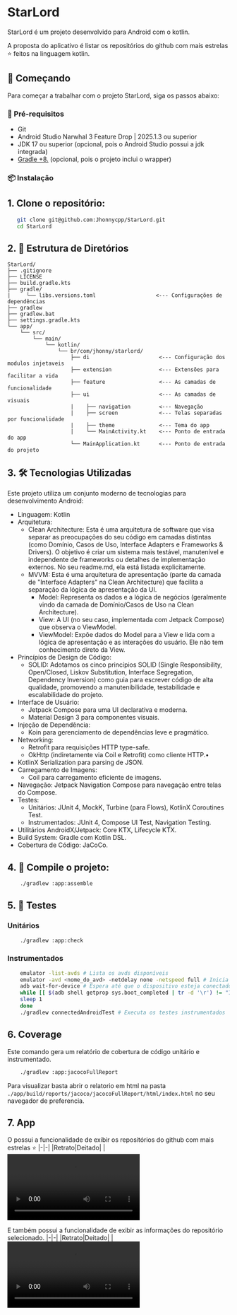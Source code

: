 # StarLord

StarLord é um projeto desenvolvido para Android com o kotlin.

A proposta do aplicativo é listar os repositórios do github com mais estrelas ⭐
feitos na linguagem kotlin.

## 🚀 Começando

Para começar a trabalhar com o projeto StarLord, siga os passos abaixo:

### 🧰 Pré-requisitos

- Git
- Android Studio Narwhal 3 Feature Drop | 2025.1.3 ou superior
- JDK 17 ou superior (opcional, pois o Android Studio possui a jdk integrada)
- [Gradle +8.](https://gradle.org/install/) (opcional, pois o projeto inclui o wrapper)

### 📦 Instalação

## 1. Clone o repositório:

```bash
   git clone git@github.com:Jhonnycpp/StarLord.git
   cd StarLord
```
   
## 2. 📁 Estrutura de Diretórios

```
StarLord/
├── .gitignore
├── LICENSE
├── build.gradle.kts
├── gradle/
|     └── libs.versions.toml                   <--- Configurações de dependências
├── gradlew
├── gradlew.bat
├── settings.gradle.kts
└── app/
    └── src/
        └── main/
            └── kotlin/
                └── br/com/jhonny/starlord/
                    ├── di                      <--- Configuração dos modulos injetaveis
                    ├── extension               <--- Extensões para facilitar a vida
                    ├── feature                 <--- As camadas de funcionalidade
                    ├── ui                      <--- As camadas de visuais
                    |    ├── navigation         <--- Navegação
                    |    ├── screen             <--- Telas separadas por funcionalidade
                    |    ├── theme              <--- Tema do app
                    |    └── MainActivity.kt    <--- Ponto de entrada do app
                    └── MainApplication.kt      <--- Ponto de entrada do projeto
```
## 3. 🛠 Tecnologias Utilizadas

Este projeto utiliza um conjunto moderno de tecnologias para desenvolvimento Android:
- Linguagem: Kotlin
- Arquitetura: 
  - Clean Architecture: Esta é uma arquitetura de software que visa separar as preocupações do seu código em camadas distintas (como Domínio, Casos de Uso, Interface Adapters e Frameworks & Drivers). O objetivo é criar um sistema mais testável, manutenível e independente de frameworks ou detalhes de implementação externos. No seu readme.md, ela está listada explicitamente.
  - MVVM: Esta é uma arquitetura de apresentação (parte da camada de "Interface Adapters" na Clean Architecture) que facilita a separação da lógica de apresentação da UI.
    - Model: Representa os dados e a lógica de negócios (geralmente vindo da camada de Domínio/Casos de Uso na Clean Architecture).
    - View: A UI (no seu caso, implementada com Jetpack Compose) que observa o ViewModel.
    - ViewModel: Expõe dados do Model para a View e lida com a lógica de apresentação e as interações do usuário. Ele não tem conhecimento direto da View.
- Princípios de Design de Código:
  - SOLID: Adotamos os cinco princípios SOLID (Single Responsibility, Open/Closed, Liskov Substitution, Interface Segregation, Dependency Inversion) como guia para escrever código de alta qualidade, promovendo a manutenibilidade, testabilidade e escalabilidade do projeto.
- Interface de Usuário:
  - Jetpack Compose para uma UI declarativa e moderna.
  - Material Design 3 para componentes visuais.
- Injeção de Dependência:
  - Koin para gerenciamento de dependências leve e pragmático.
- Networking:
  - Retrofit para requisições HTTP type-safe.
  - OkHttp (indiretamente via Coil e Retrofit) como cliente HTTP.•
- KotlinX Serialization para parsing de JSON.
- Carregamento de Imagens:
  - Coil para carregamento eficiente de imagens.
- Navegação: Jetpack Navigation Compose para navegação entre telas do Compose.
- Testes:
  - Unitários: JUnit 4, MockK, Turbine (para Flows), KotlinX Coroutines Test.
  - Instrumentados: JUnit 4, Compose UI Test, Navigation Testing.
- Utilitários AndroidX/Jetpack: Core KTX, Lifecycle KTX.
- Build System: Gradle com Kotlin DSL.
- Cobertura de Código: JaCoCo.

## 4. 🧰 Compile o projeto:
```bash
    ./gradlew :app:assemble
```

## 5. 🧪 Testes
### Unitários 
```bash
    ./gradlew :app:check
```

### Instrumentados
```bash
    emulator -list-avds # Lista os avds disponíveis
    emulator -avd <nome_do_avd> -netdelay none -netspeed full # Inicia o emulador com a velocidade máxima na rede
    adb wait-for-device # Espera até que o dispositivo esteja conectado
    while [[ $(adb shell getprop sys.boot_completed | tr -d '\r') != "1" ]]; do # Espera até que o dispositivo esteja ligado
    sleep 1
    done
    ./gradlew connectedAndroidTest # Executa os testes instrumentados
```  

## 6. Coverage
Este comando gera um relatório de cobertura de código unitário e instrumentado.
```bash
    ./gradlew :app:jacocoFullReport
```

Para visualizar basta abrir o relatorio em html na pasta `./app/build/reports/jacoco/jacocoFullReport/html/index.html` no seu navegador de preferencia.

## 7. App
O possui a funcionalidade de exibir os repositórios do github com mais estrelas ⭐
|-|-|
|Retrato|Deitado|
|<video src="./doc/videos/repositories-scroll-portrait.mp4"/>|<video src="./doc/videos/repositories-scroll-landscape.mp4"/>|

E também possui a funcionalidade de exibir as informações do repositório selecionado.
|-|-|
|Retrato|Deitado|
|<video src="./doc/videos/repository-detail-portrait.mp4"/>|<video src="./doc/videos/repository-detail-landscape.mp4"/>|
